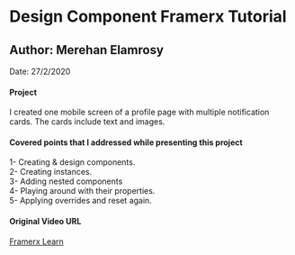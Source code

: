 <h1> Design Component Framerx Tutorial </h1> 

<span><h2> Author: Merehan Elamrosy </h2>
 Date: 27/2/2020 </span>
 
 <span><h4> Project </h4> 
 I created one mobile screen of a profile page with multiple notification cards. The cards include text and images.
 </span>
 

<h4>  Covered points that I addressed while presenting this project </h4>
1- Creating & design components.
<br/>
2- Creating instances.
<br/>
3- Adding nested components
<br/>
4- Playing around with their properties.
<br/>
5- Applying overrides and reset again.


<h4> Original Video URL </h4>
<a href="https://www.framer.com/learn/lesson/design-components/">Framerx Learn<a>

